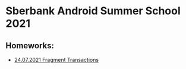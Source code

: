 # Sberbank Android Summer School 2021

## Homeworks:

- [24.07.2021 Fragment Transactions](hw_24-07-21)
